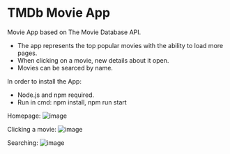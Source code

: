 # TMDb Movie App
Movie App based on The Movie Database API.

- The app represents the top popular movies with the ability to load more pages.
- When clicking on a movie, new details about it open.
- Movies can be searced by name.

In order to install the App:
- Node.js and npm required.
- Run in cmd:
npm install,
npm run start


Homepage:
![image](https://user-images.githubusercontent.com/65910246/129440412-e186fb55-aeda-4c86-b61d-7932d7cacdfc.png)

Clicking a movie:
![image](https://user-images.githubusercontent.com/65910246/129440443-0647ba15-e697-4eff-b88a-a1002318f04a.png)

Searching:
![image](https://user-images.githubusercontent.com/65910246/129440454-1e0c54b6-61a3-4982-b356-d03ab69ee3bf.png)



